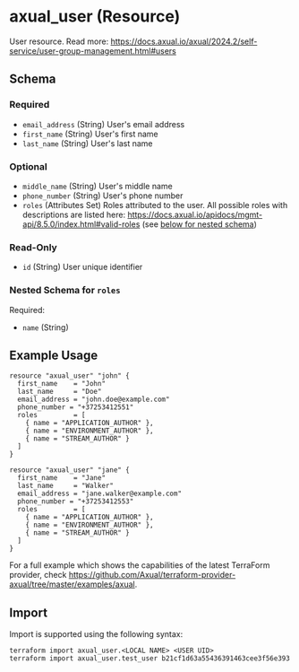 # axual_user (Resource)

User resource. Read more: https://docs.axual.io/axual/2024.2/self-service/user-group-management.html#users

<!-- schema generated by tfplugindocs -->
## Schema

### Required

- `email_address` (String) User's email address
- `first_name` (String) User's first name
- `last_name` (String) User's last name

### Optional

- `middle_name` (String) User's middle name
- `phone_number` (String) User's phone number
- `roles` (Attributes Set) Roles attributed to the user. All possible roles with descriptions are listed here: https://docs.axual.io/apidocs/mgmt-api/8.5.0/index.html#valid-roles (see [below for nested schema](#nestedatt--roles))

### Read-Only

- `id` (String) User unique identifier

<a id="nestedatt--roles"></a>
### Nested Schema for `roles`

Required:

- `name` (String)

## Example Usage

```hcl
resource "axual_user" "john" {
  first_name    = "John"
  last_name     = "Doe"
  email_address = "john.doe@example.com"
  phone_number = "+37253412551"
  roles         = [
    { name = "APPLICATION_AUTHOR" },
    { name = "ENVIRONMENT_AUTHOR" },
    { name = "STREAM_AUTHOR" }
  ]
}

resource "axual_user" "jane" {
  first_name    = "Jane"
  last_name     = "Walker"
  email_address = "jane.walker@example.com"
  phone_number = "+37253412553"
  roles         = [
    { name = "APPLICATION_AUTHOR" },
    { name = "ENVIRONMENT_AUTHOR" },
    { name = "STREAM_AUTHOR" }
  ]
}
```

For a full example which shows the capabilities of the latest TerraForm provider, check https://github.com/Axual/terraform-provider-axual/tree/master/examples/axual.

## Import

Import is supported using the following syntax:

```shell
terraform import axual_user.<LOCAL NAME> <USER UID>
terraform import axual_user.test_user b21cf1d63a55436391463cee3f56e393
```